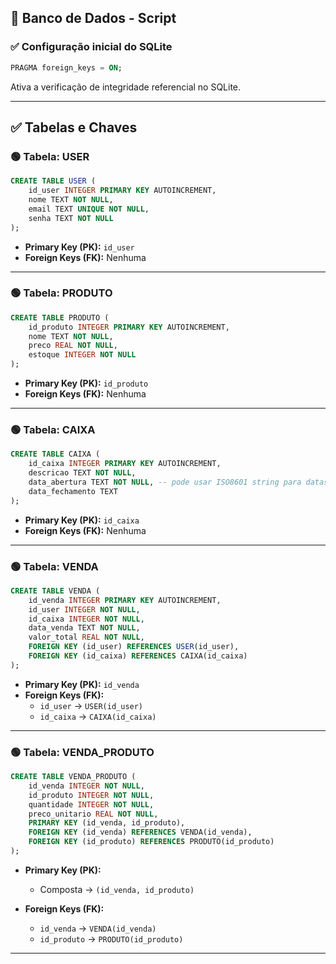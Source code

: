 
## 📄 Banco de Dados - Script

### ✅ **Configuração inicial do SQLite**

```sql
PRAGMA foreign_keys = ON;
```

Ativa a verificação de integridade referencial no SQLite.

---

## ✅ **Tabelas e Chaves**

### 🟢 **Tabela: USER**

```sql
CREATE TABLE USER (
    id_user INTEGER PRIMARY KEY AUTOINCREMENT,
    nome TEXT NOT NULL,
    email TEXT UNIQUE NOT NULL,
    senha TEXT NOT NULL
);
```

- **Primary Key (PK):** `id_user`  
- **Foreign Keys (FK):** Nenhuma  

---

### 🟢 **Tabela: PRODUTO**

```sql
CREATE TABLE PRODUTO (
    id_produto INTEGER PRIMARY KEY AUTOINCREMENT,
    nome TEXT NOT NULL,
    preco REAL NOT NULL,
    estoque INTEGER NOT NULL
);
```

- **Primary Key (PK):** `id_produto`  
- **Foreign Keys (FK):** Nenhuma  

---

### 🟢 **Tabela: CAIXA**

```sql
CREATE TABLE CAIXA (
    id_caixa INTEGER PRIMARY KEY AUTOINCREMENT,
    descricao TEXT NOT NULL,
    data_abertura TEXT NOT NULL, -- pode usar ISO8601 string para datas
    data_fechamento TEXT
);
```

- **Primary Key (PK):** `id_caixa`  
- **Foreign Keys (FK):** Nenhuma  

---

### 🟢 **Tabela: VENDA**

```sql
CREATE TABLE VENDA (
    id_venda INTEGER PRIMARY KEY AUTOINCREMENT,
    id_user INTEGER NOT NULL,
    id_caixa INTEGER NOT NULL,
    data_venda TEXT NOT NULL,
    valor_total REAL NOT NULL,
    FOREIGN KEY (id_user) REFERENCES USER(id_user),
    FOREIGN KEY (id_caixa) REFERENCES CAIXA(id_caixa)
);
```

- **Primary Key (PK):** `id_venda`  
- **Foreign Keys (FK):**  
  - `id_user` → `USER(id_user)`  
  - `id_caixa` → `CAIXA(id_caixa)`  

---

### 🟢 **Tabela: VENDA_PRODUTO**

```sql
CREATE TABLE VENDA_PRODUTO (
    id_venda INTEGER NOT NULL,
    id_produto INTEGER NOT NULL,
    quantidade INTEGER NOT NULL,
    preco_unitario REAL NOT NULL,
    PRIMARY KEY (id_venda, id_produto),
    FOREIGN KEY (id_venda) REFERENCES VENDA(id_venda),
    FOREIGN KEY (id_produto) REFERENCES PRODUTO(id_produto)
);
```

- **Primary Key (PK):**  
  - Composta → `(id_venda, id_produto)`  

- **Foreign Keys (FK):**  
  - `id_venda` → `VENDA(id_venda)`  
  - `id_produto` → `PRODUTO(id_produto)`  

---

